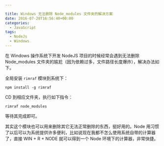 ```yaml
---

title: Windows 无法删除 Node_modules 文件夹的解决方案
date: 2016-07-28T16:56:40+00:00
categories:
  - JavaScript
tags:
  - NodeJs
  - Windows
---
```


在 Windows 操作系统下开发 NodeJS 项目的时候经常会遇到无法删除 Node_modules 文件夹的尴尬（因为依赖过多，文件路径长度爆炸），解决办法如下。

<!-- more -->

全局安装 `rimraf` 模块到系统下：

```
npm install -g rimraf
```

CD 到相应文件夹，执行如下指令：

```
rimraf node_modules
```

等待其完成即可。

其实这个模块也可以用来删除其它无法正常删除的东西，挺好用的。Node 用习惯了以后可以为系统提供许多便利，比如说现在我都不怎么使用系统自带的计算器了，直接 WIN + R + NODE 就可以得到一个 Node 环境下的计算器，非常快捷。
